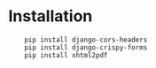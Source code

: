 # Installation 


```
    pip install django-cors-headers
    pip install django-crispy-forms
    pip install xhtml2pdf
```

</br>


